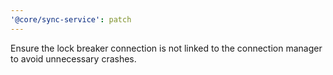 ```yaml
---
'@core/sync-service': patch
---
```


Ensure the lock breaker connection is not linked to the connection manager to avoid unnecessary crashes.
